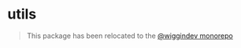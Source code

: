 # utils

> This package has been relocated to the [@wiggindev monorepo](https://github.com/wiggindev/@wiggindev/packages/utils)
